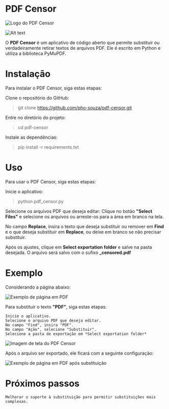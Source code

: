 #  PDF Censor

![Logo do PDF Censor](assets/logo.png)

![Alt text](assets/image.png)

O  **PDF Censor** é um aplicativo de código aberto que permite substituir ou verdadeiramente retirar textos de arquivos PDF. Ele é escrito em Python e utiliza a biblioteca PyMuPDF.

# Instalação

Para instalar o PDF Censor, siga estas etapas:

Clone o repositório do GitHub:

> git clone https://github.com/pho-souza/pdf-censor.git

Entre no diretório do projeto:

> cd pdf-censor

Instale as dependências:

> pip install -r requirements.txt

# Uso

Para usar o PDF Censor, siga estas etapas:

Inicie o aplicativo:

> python pdf_censor.py

Selecione os arquivos PDF que deseja editar:
Clique no botão **"Select Files"** e selecione os arquivos ou arreste-os para a área em branco na tela.

No campo **Replace**, insira o texto que deseja substituir ou remover em **Find** e o que deseja substituir em **Replace**, ou deixe em branco se não precisar substituir.

Após os ajustes, clique em **Select exportation folder** e salve na pasta desejada. O arquivo será salvo com o sufixo **_censored.pdf**

# Exemplo

Considerando a página abaixo:

![Exemplo de página em PDF](assets/PDF_antes.png)

Para substituir o texto **"PDF"**, siga estas etapas:

    Inicie o aplicativo.
    Selecione o arquivo PDF que deseja editar.
    No campo "Find", insira "PDF".
    No campo "Ação", selecione "Substituir".
    Selecione a pasta de exportação em *Select exportation folder*

![Imagem de tela do PDF Censor](assets/pdf_censor.png)

Após o arquivo ser exportado, ele ficará com a seguinte configuração:

![Exemplo de página em PDF após substituição](assets/PDF_depois.png)

# Próximos passos

    Melhorar o suporte à substituição para permitir substituições mais complexas.
